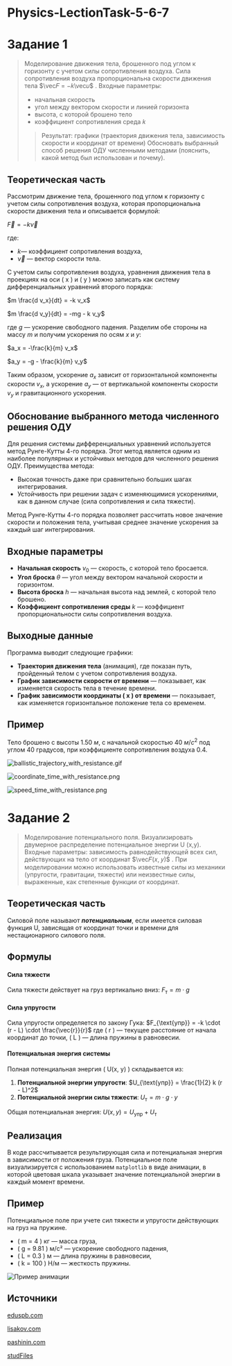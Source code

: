 # Physics-LectionTask-5-6-7
# Задание 1

> Моделирование движения тела, брошенного под углом к горизонту с учетом силы
сопротивления воздуха. Сила сопротивления воздуха пропорциональна скорости
движения тела $\vec𝐹 = −𝑘\vec𝜐$ . 
>Входные параметры: 
>+ начальная скорость
>+ угол между вектором скорости и линией горизонта
>+ высота, с которой брошено тело
>+ коэффициент сопротивления среда 𝑘 
>>Результат: графики (траектория движения тела, зависимость скорости и координат от
времени)
Обосновать выбранный способ решения ОДУ численными методами (пояснить, какой метод
был использован и почему). 


## Теоретическая часть

Рассмотрим движение тела, брошенного под углом к горизонту с учетом силы сопротивления воздуха, которая пропорциональна скорости движения тела и описывается формулой:

$\vec{F} = -k \vec{\nu}$

где:
- $k$— коэффициент сопротивления воздуха,
- $\vec{\nu}$ — вектор скорости тела.

С учетом силы сопротивления воздуха, уравнения движения тела в проекциях на оси \( x \) и \( y \) можно записать как систему дифференциальных уравнений второго порядка:

$m \frac{d v_x}{dt} = -k v_x$

$m \frac{d v_y}{dt} = -mg - k v_y$

где $g$ — ускорение свободного падения. Разделим обе стороны на массу  $m$ и получим ускорения по осям $x$ и $y$:

$a_x = -\frac{k}{m} v_x$

$a_y = -g - \frac{k}{m} v_y$

Таким образом, ускорение $a_x$ зависит от горизонтальной компоненты скорости $v_x$, а ускорение $a_y$ — от вертикальной компоненты скорости $v_y$ и гравитационного ускорения.

## Обоснование выбранного метода численного решения ОДУ

Для решения системы дифференциальных уравнений используется метод Рунге-Кутты 4-го порядка. Этот метод является одним из наиболее популярных и устойчивых методов для численного решения ОДУ. Преимущества метода:
- Высокая точность даже при сравнительно больших шагах интегрирования.
- Устойчивость при решении задач с изменяющимися ускорениями, как в данном случае (сила сопротивления и сила тяжести).

Метод Рунге-Кутты 4-го порядка позволяет рассчитать новое значение скорости и положения тела, учитывая среднее значение ускорения за каждый шаг интегрирования.

## Входные параметры

- **Начальная скорость** $v_0$ — скорость, с которой тело бросается.
- **Угол броска** $\theta$ — угол между вектором начальной скорости и горизонтом.
- **Высота броска**  $h$ — начальная высота над землей, с которой тело брошено.
- **Коэффициент сопротивления среды** $k$ — коэффициент пропорциональности силы сопротивления воздуха.

## Выходные данные

Программа выводит следующие графики:
- **Траектория движения тела** (анимация), где показан путь, пройденный телом с учетом сопротивления воздуха.
- **График зависимости скорости от времени** — показывает, как изменяется скорость тела в течение времени.
- **График зависимости координаты \( x \) от времени** — показывает, как изменяется горизонтальное положение тела со временем.

## Пример
Тело брошено с высоты 1.50 $м$, с начальной скоростью 40 $м/с^2$ под углом 40 градусов, при коэффициенте сопротивления воздуха 0.4.

![ballistic_trajectory_with_resistance.gif](ballistic_trajectory_with_resistance.gif)

![coordinate_time_with_resistance.png](coordinate_time_with_resistance.png)

![speed_time_with_resistance.png](speed_time_with_resistance.png)

# Задание 2
> Моделирование потенциального поля. Визуализировать двумерное распределение
потенциальное энергии U (x,y). Входные параметры: зависимость равнодействующей
всех сил, действующих на тело от координат $\vec𝐹(𝑥, 𝑦)$ . При моделировании можно
использовать известные силы из механики (упругости, гравитации, тяжести) или
неизвестные силы, выраженные, как степенные функции от координат. 

## Теоретическая часть
Силовой поле называют ***потенциальным***, если имеется силовая функция U, зависящая от координат точки и времени для нестационарного силового поля.

## Формулы

#### Сила тяжести
Сила тяжести действует на груз вертикально вниз:
$F_{\text{т}} = m \cdot g$

#### Сила упругости
Сила упругости определяется по закону Гука:
$F_{\text{упр}} = -k \cdot (r - L) \cdot \frac{\vec{r}}{r}$
где \( r \) — текущее расстояние от начала координат до точки, \( L \) — длина пружины в равновесии.

#### Потенциальная энергия системы
Полная потенциальная энергия \( U(x, y) \) складывается из:
1. **Потенциальной энергии упругости**:
   $U_{\text{упр}} = \frac{1}{2} k (r - L)^2$
2. **Потенциальной энергии силы тяжести**:
   $U_{\text{т}} = m \cdot g \cdot y$

Общая потенциальная энергия:
$U(x, y) = U_{\text{упр}} + U_{\text{т}}$

## Реализация

В коде рассчитывается результирующая сила и потенциальная энергия в зависимости от положения груза. Потенциальное поле визуализируется с использованием `matplotlib` в виде анимации, в которой цветовая шкала указывает значение потенциальной энергии в каждый момент времени. 


## Пример
Потенциальное поле при учете сил тяжести и упругости действующих на груз на пружине.
- \( m = 4 \) кг — масса груза,
- \( g = 9.81 \) м/с² — ускорение свободного падения,
- \( L = 0.3 \) м — длина пружины в равновесии,
- \( k = 100 \) Н/м — жесткость пружины.

![Пример анимации](potential_energy_field_oscillation.gif)


## Источники
[eduspb.com](https://www.eduspb.com/node/1669)

[lisakov.com](https://lisakov.com/blog/air-resistance/)

[pashinin.com](https://baumanka.pashinin.com/IU2/sem4/%D0%A2%D0%B5%D1%80%D0%BC%D0%B5%D1%85/%D0%9B%D0%B5%D0%BA%D1%86%D0%B8%D0%B8/Nikitin/4%20%D0%9E%D0%B1%D1%89%D0%B8%D0%B5%20Th%20%D0%B4%D0%B8%D0%BD%D0%B0%D0%BC%D0%B8%D0%BA%D0%B8%20%D0%A2%20%D0%B8%20%D1%81%D0%B8%D1%81%D1%82/4.6%20%D0%9F%D0%BE%D1%82%D0%B5%D0%BD%D1%86-%D0%BE%D0%B5%20%D1%81%D0%B8%D0%BB%D0%BE%D0%B2%D0%BE%D0%B5%20%D0%BF%D0%BE%D0%BB%D0%B5.pdf)

[studFiles](https://studfile.net/preview/1967415/page:2/)
